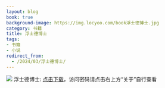 ```yaml
---
layout: blog
book: true
background-image: https://img.locyoo.com/book浮士德博士.jpg
category: 书籍
title: 浮士德博士
tags:
- 书籍
- 小说
redirect_from:
  - /2024/03/浮士德博士/
---
```

![](https://img.locyoo.com/book浮士德博士.jpg)
浮士德博士: <a name = "ref1" href="https://url18.ctfile.com/f/50983618-1377644536-8b64ce?p=3619">点击下载</a>，访问密码请点击右上方“关于”自行查看